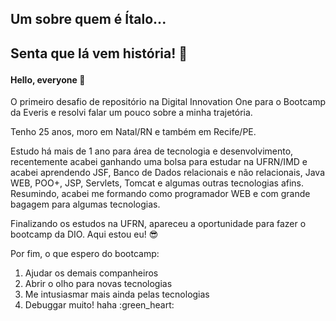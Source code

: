 <h2>Um sobre quem é Ítalo...<h2>

Senta que lá vem história! :green_heart:
 
 #### Hello, everyone :partying_face:

O primeiro desafio de repositório na Digital Innovation One para o Bootcamp da Everis e resolvi falar um pouco sobre a minha trajetória.

Tenho 25 anos, moro em Natal/RN e também em Recife/PE.

Estudo há mais de 1 ano para área de tecnologia e desenvolvimento, recentemente acabei ganhando uma bolsa para estudar na UFRN/IMD e acabei aprendendo JSF, Banco de Dados relacionais e não relacionais, Java WEB, POO+, JSP, Servlets, Tomcat e algumas outras tecnologias afins. Resumindo, acabei me formando como programador WEB e com grande bagagem para algumas tecnologias.

Finalizando os estudos na UFRN, apareceu a oportunidade para fazer o bootcamp da DIO. Aqui estou eu! :sunglasses:

Por fim, o que espero do bootcamp:
<ol>
<li>Ajudar os demais companheiros</li>
<li>Abrir o olho para novas tecnologias</li>
<li>Me intusiasmar mais ainda pelas tecnologias</li>
<li>Debuggar muito! haha :green_heart:</li>
</ol>

